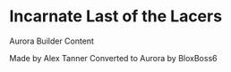 # Incarnate Last of the Lacers
Aurora Builder Content

Made by Alex Tanner
Converted to Aurora by BloxBoss6
